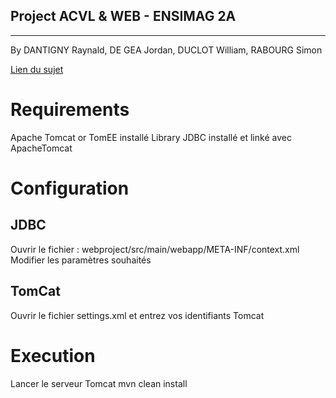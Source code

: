 ## Project ACVL & WEB - ENSIMAG 2A
____________________________

By DANTIGNY Raynald, DE GEA Jordan, DUCLOT William, RABOURG Simon

[Lien du sujet](http://chamilo2.grenet.fr/inp/courses/ENSIMAG4MMCAWEB/document/Sujet_ISI_2016.pdf)


# Requirements

Apache Tomcat or TomEE installé
Library JDBC installé et linké avec ApacheTomcat

# Configuration

## JDBC

Ouvrir le fichier : webproject/src/main/webapp/META-INF/context.xml
Modifier les paramètres souhaités

## TomCat

Ouvrir le fichier settings.xml et entrez vos identifiants Tomcat


# Execution

Lancer le serveur Tomcat
mvn clean install